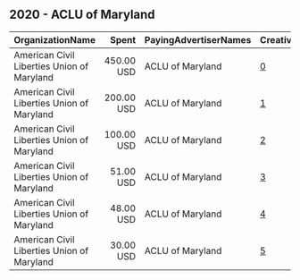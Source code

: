 ## 2020 - ACLU of Maryland 
|OrganizationName|Spent|PayingAdvertiserNames|CreativeUrls|Impressions|Genders|AgeBrackets|CountryCodes|BillingAddresses|CandidateBallotInformation|
|:---|---:|:---|:---|---:|:---|:---|:---|:---|:---|
|American Civil Liberties Union of Maryland|450.00 USD|ACLU of Maryland|[0](https://www.snap.com/political-ads/asset/168bf73071dc60505fa0cc3bef0b64002e1013e33fbc1ccb39d0fee0418c429d?mediaType=png)|286,023||35-|united states|"3600 Clipper Mill Rd Ste 350,Baltimore,21211,US"|Maryland Votes 2020|
|American Civil Liberties Union of Maryland|200.00 USD|ACLU of Maryland|[1](https://www.snap.com/political-ads/asset/42eb7cd6118996a1cbd0f3b72034386bf6540239497fae77ef9a510a916d26a3?mediaType=jpeg)|153,060|||united states|"3600 Clipper Mill Rd Ste 350,Baltimore,21211,US"|Maryland Votes 2020|
|American Civil Liberties Union of Maryland|100.00 USD|ACLU of Maryland|[2](https://www.snap.com/political-ads/asset/b835e8e3700ab1c01c50a9cf0958e7102791b87be555a49424dac18492ea065d?mediaType=jpeg)|65,977|||united states|"3600 Clipper Mill Rd Ste 350,Baltimore,21211,US"|Police Reform in Maryland|
|American Civil Liberties Union of Maryland|51.00 USD|ACLU of Maryland|[3](https://www.snap.com/political-ads/asset/475cd43a5f7e23e43b35a8b23edbb8a661cf64b72c38c26ee784d96e94200ae2?mediaType=png)|33,645|||united states|"3600 Clipper Mill Rd Ste 350,Baltimore,21211,US"|Free the vote Nicole ad|
|American Civil Liberties Union of Maryland|48.00 USD|ACLU of Maryland|[4](https://www.snap.com/political-ads/asset/be7b64e7138233b14a595af7a98dfdd9f99ecfbd45a03516d53213ef48163ca0?mediaType=jpeg)|33,337|||united states|"3600 Clipper Mill Rd Ste 350,Baltimore,21211,US"|Free the vote Nicole ad|
|American Civil Liberties Union of Maryland|30.00 USD|ACLU of Maryland|[5](https://www.snap.com/political-ads/asset/851febfc381fbbcd7aacd01e58335781d8f55df2d342056effe44000e05a4af5?mediaType=jpeg)|4,057|||united states|"3600 Clipper Mill Rd Ste 350,Baltimore,21211,US"||
